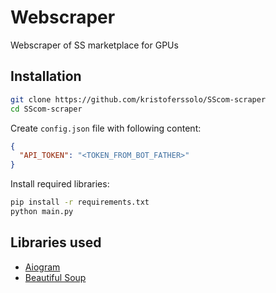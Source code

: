 # Webscraper
Webscraper of SS marketplace for GPUs

## Installation
```sh
git clone https://github.com/kristoferssolo/SScom-scraper
cd SScom-scraper
```
Create `config.json` file with following content:
```json
{
  "API_TOKEN": "<TOKEN_FROM_BOT_FATHER>"
}
```

Install required libraries:
```sh
pip install -r requirements.txt
python main.py
```

## Libraries used
- [Aiogram](https://github.com/aiogram/aiogram)
- [Beautiful Soup](https://www.crummy.com/software/BeautifulSoup/)
